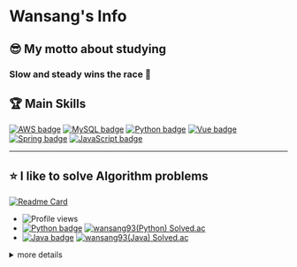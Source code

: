 # Wansang's Info

## 😎 My motto about studying

### **Slow and steady wins the race** 🐢

## 🏆 Main Skills

[![AWS badge](https://img.shields.io/badge/AWS-232F3E.svg?&style=flat-square&logo=Amazon%20AWS&logoColor=white)](#wansangs-info)
[![MySQL badge](https://img.shields.io/badge/MySQL-4479A1.svg?&style=flat-square&logo=MySQL&logoColor=white)](#wansangs-info)
[![Python badge](https://img.shields.io/badge/Python-3776AB.svg?&style=flat-square&logo=Python&logoColor=white)](#wansangs-info)
[![Vue badge](https://img.shields.io/badge/vue-4FC08D.svg?&style=flat-square&logo=vuedotjs&logoColor=white)](#wansangs-info)
[![Spring badge](https://img.shields.io/badge/Spring-6DB33F.svg?&style=flat-square&logo=Spring&logoColor=white)](#wansangs-info)
[![JavaScript badge](https://img.shields.io/badge/JavaScript-F7DF1E.svg?&style=flat-square&logo=JavaScript&logoColor=black)](#wansangs-info)

---

## ⭐ I like to solve Algorithm problems

[![Readme Card](https://github-readme-stats.vercel.app/api/pin/?username=wansang93&repo=algorithm&title_color=FFFFFF&text_color=ced6e0&bg_color=30deg,000000,57606f)](https://github.com/wansang93/Algorithm/tree/master/Team%20Note)

- ![Profile views](https://komarev.com/ghpvc/?username=wansang93&color=lightgrey)
- [![Python badge](https://img.shields.io/badge/Python-3776AB.svg?&style=flat-square&logo=Python&logoColor=white)](#wansangs-info) [![wansang93(Python) Solved.ac](http://mazassumnida.wtf/api/mini/generate_badge?boj=wansang93)](https://solved.ac/wansang93)
- [![Java badge](https://img.shields.io/badge/Java-007396.svg?&style=flat-square&logo=Java&logoColor=white)](#wansangs-info) [![wansang93(Java) Solved.ac](http://mazassumnida.wtf/api/mini/generate_badge?boj=cardano)](https://solved.ac/cardano)

<details>
<summary>more details</summary>
<div markdown="1">

## 🏅 Sub Skills

### 🥇 Web [![Django badge](https://img.shields.io/badge/Django-092E20.svg?&style=flat-square&logo=Django&logoColor=white)](#wansangs-info) [![React badge](https://img.shields.io/badge/React-61DAFB.svg?&style=flat-square&logo=React&logoColor=black)](#wansangs-info) [![CSS3 badge](https://img.shields.io/badge/CSS3-1572B6.svg?&style=flat-square&logo=CSS3&logoColor=white)](#wansangs-info) [![HTML5 badge](https://img.shields.io/badge/HTML5-E34F26.svg?&style=flat-square&logo=HTML5&logoColor=white)](#wansangs-info)

### 🥈 Server [![MongoDB badge](https://img.shields.io/badge/MongoDB-47A248.svg?&style=flat-square&logo=MongoDB&logoColor=white)](#wansangs-info) [![Linux badge](https://img.shields.io/badge/Linux-FCC624.svg?&style=flat-square&logo=Linux&logoColor=black)](#wansangs-info) [![Git badge](https://img.shields.io/badge/Git-F05032.svg?&style=flat-square&logo=Git&logoColor=white)](#wansangs-info)

### 🥉 AI [![OpenCV badge](https://img.shields.io/badge/OpenCV-5C3EE8.svg?&style=flat-square&logo=OpenCV&logoColor=white)](#wansangs-info) [![Keras badge](https://img.shields.io/badge/Keras-D00000.svg?&style=flat-square&logo=Keras&logoColor=white)](#wansangs-info) [![TensorFlow badge](https://img.shields.io/badge/TensorFlow-FF6F00.svg?&style=flat-square&logo=TensorFlow&logoColor=white)](#wansangs-info)

---

## [Employment data](./employment.md)

## 😜 What I am interested in now

1. Web
2. Cloud(especially AWS, Azure) & Linux
3. ML & AL(especially Tensorflow and Keras)
4. BitCoin(blockchain), Trading Bot

## 😝 What I want: To be a **Data Scientist**

## 😛 What I am studying

- 2023 Nov ~ : **AWS SAP** Certification

## 😙 I'll study

- **Deep Learning with Python** book
- **Basic Machine/Deep Learning** [Youtube Link](https://www.youtube.com/playlist?list=PLlMkM4tgfjnLSOjrEJN31gZATbcj_MpUm)
- **Linux on Coding Everybody** [Youtube Link](https://www.youtube.com/playlist?list=PLuHgQVnccGMBT57a9dvEtd6OuWpugF9SH), [Site Link](https://opentutorials.org/course/2598)

## 🌆 Where I've worked

- 2022 Jul ~ Now : **NDS(NongShim Data System)**
- 2021 Aug ~ 2021 Dec: **Maven Cloud Service**

## 🏫 What I've learned

- 2012 Mar ~ 2019 Feb: I majored in **Computer Information and Communication engineering** at **Hong-ik University**
- 2022 Jan ~ 2022 Jul: I studied the things below at **Samsung Multi-Campus**
  - Java Basic, Algorithm(Java), Spring, Vue2
- 2020 Dec ~ 2021 Jun: I studied the things below at **Samsung Multi-Campus**
  - Web Programming(HTML, CSS, JavaScript, Django, React, Redux, Mobx)
  - Cloud Service(AWS)
  - Docker, Kubernetes
- 2019 Apr ~ 2019 Nov: I studied the things below at **Samsung Multi-Campus**
  - Cloud Service(Azure)
  - Statistics(R)
  - Computer-Vision(Python, MySQL)
  - Data Analysis(Numpy, Pandas, Matplotlib, Scikit-Learn, etc.)
  - AI / ML / Deep Learning / Reinforcement Learning(Tensorflow, Keras, etc.)
  - Web Programming(JavaScript, Django)

### 💻 On the Internet

- 2019 Nov: **Python for Beginner** [Programmers Link](https://programmers.co.kr/learn/courses/2)
- 2019 Nov ~ 2020 Jul: **Python Coding Do-Jang** [Do-Jang Link](https://dojang.io/course/view.php?id=7)
- 2020 Feb: **Code Python like Python style** [Programmers Link](https://programmers.co.kr/learn/courses/4008)
- 2020 Jun ~ 2020 Sep: **How to use Python in Slicon-Velly** [Udemy Link](https://www.udemy.com/course/python-beginner-korean/)
- 2020 Jul: **Basic Git & Github(Document Controller from the hell)** book & web [Youtube Link](https://www.youtube.com/playlist?list=PLRx0vPvlEmdD5FLIdwTM4mKBgyjv4no81)
- 2020 Sep ~ 2020 Dec: **This is Linux(CentOS 8)** [Youtube Link](https://www.youtube.com/playlist?list=PLVsNizTWUw7EJ9z-LW3lv3VC-6HI9I3hN)
- 2020 Oct ~ 2021 Jul: **This is Coding test** [Youtube Link](https://www.youtube.com/playlist?list=PLRx0vPvlEmdAghTr5mXQxGpHjWqSz0dgC)
- 2021 Sep ~ 2021 Dec: **This is MySQL(8.0)** [Youtube Link](https://www.youtube.com/playlist?list=PLVsNizTWUw7Hox7NMhenT-bulldCp9HP9)

will be updated

### 📚 From Books

📕📙📒📗📘

will be updated

[![Wansang's github stats](https://github-readme-stats.vercel.app/api?username=wansang93&title_color=FFFFFF&text_color=ced6e0&bg_color=30deg,000000,57606f)](https://github.com/anuraghazra/github-readme-stats)

Last Updated 2023-11-22

</div>
</details>
